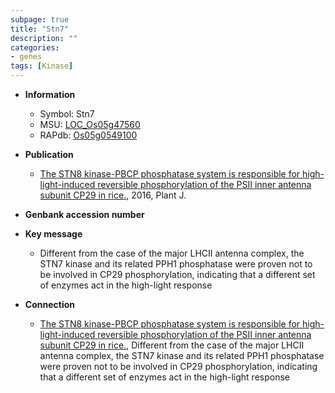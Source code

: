 ```yaml
---
subpage: true
title: "Stn7"
description: ""
categories:
- genes
tags: [Kinase]
---
```


* **Information**  
    + Symbol: Stn7  
    + MSU: [LOC_Os05g47560](http://rice.plantbiology.msu.edu/cgi-bin/ORF_infopage.cgi?orf=LOC_Os05g47560)  
    + RAPdb: [Os05g0549100](http://rapdb.dna.affrc.go.jp/viewer/gbrowse_details/irgsp1?name=Os05g0549100)  

* **Publication**  
    + [The STN8 kinase-PBCP phosphatase system is responsible for high-light-induced reversible phosphorylation of the PSII inner antenna subunit CP29 in rice.](http://www.ncbi.nlm.nih.gov/pubmed?term=The+STN8+kinase-PBCP+phosphatase+system+is+responsible+for+high-light-induced+reversible+phosphorylation+of+the+PSII+inner+antenna+subunit+CP29+in+rice.%5BTitle%5D), 2016, Plant J.

* **Genbank accession number**  

* **Key message**  
    + Different from the case of the major LHCII antenna complex, the STN7 kinase and its related PPH1 phosphatase were proven not to be involved in CP29 phosphorylation, indicating that a different set of enzymes act in the high-light response

* **Connection**  
    + [The STN8 kinase-PBCP phosphatase system is responsible for high-light-induced reversible phosphorylation of the PSII inner antenna subunit CP29 in rice.](http://www.ncbi.nlm.nih.gov/pubmed?term=The+STN8+kinase-PBCP+phosphatase+system+is+responsible+for+high-light-induced+reversible+phosphorylation+of+the+PSII+inner+antenna+subunit+CP29+in+rice.%5BTitle%5D), Different from the case of the major LHCII antenna complex, the STN7 kinase and its related PPH1 phosphatase were proven not to be involved in CP29 phosphorylation, indicating that a different set of enzymes act in the high-light response



